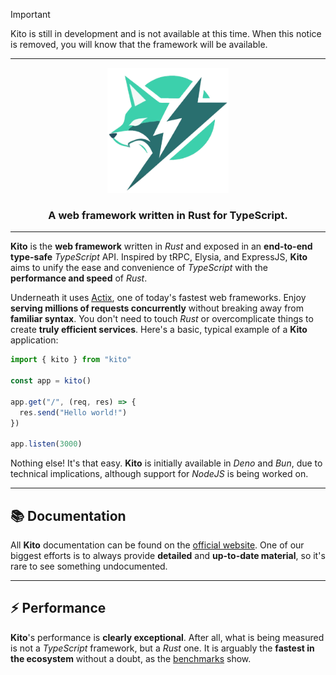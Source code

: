 > [!IMPORTANT]
> Kito is still in development and is not available at this time. When this notice is removed, you will know that the framework will be available.

<div align="center">
  
---
  
<img src="./logo.png" height="200px" />

### A web framework written in Rust for TypeScript.

---
  
</div>

**Kito** is the **web framework** written in *Rust* and exposed in an **end-to-end type-safe** *TypeScript* API. Inspired by tRPC, Elysia, and ExpressJS, **Kito** aims to unify the ease and convenience of *TypeScript* with the **performance and speed** of *Rust*.

Underneath it uses [Actix](https://github.com/actix/actix-web), one of today's fastest web frameworks. Enjoy **serving millions of requests concurrently** without breaking away from **familiar syntax**. You don't need to touch *Rust* or overcomplicate things to create **truly efficient services**. Here's a basic, typical example of a **Kito** application:

```ts
import { kito } from "kito"

const app = kito()

app.get("/", (req, res) => {
  res.send("Hello world!")
})

app.listen(3000)
```

Nothing else! It's that easy. **Kito** is initially available in *Deno* and *Bun*, due to technical implications, although support for *NodeJS* is being worked on.

---

## 📚 Documentation

All **Kito** documentation can be found on the [official website](https://kito.pages.dev). One of our biggest efforts is to always provide **detailed** and **up-to-date material**, so it's rare to see something undocumented.

---

## ⚡ Performance

**Kito**'s performance is **clearly exceptional**. After all, what is being measured is not a *TypeScript* framework, but a *Rust* one. It is arguably the **fastest in the ecosystem** without a doubt, as the [benchmarks](https://github.com/kitojs/kito/tree/main/bench) show.
